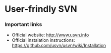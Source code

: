User-frindly SVN
================

### Important links
 * Official website: http://www.usvn.info
 * Official instalation instructions: https://github.com/usvn/usvn/wiki/Installation
